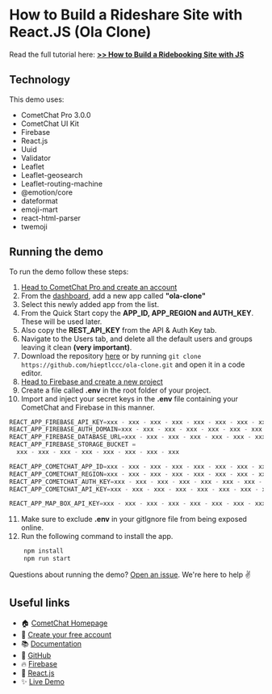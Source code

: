 # How to Build a Rideshare Site with React.JS (Ola Clone)

Read the full tutorial here: [**>> How to Build a Ridebooking Site with JS**](https://www.cometchat.com/tutorials/#)

## Technology

This demo uses:

- CometChat Pro 3.0.0
- CometChat UI Kit
- Firebase
- React.js
- Uuid
- Validator
- Leaflet
- Leaflet-geosearch
- Leaflet-routing-machine
- @emotion/core
- dateformat
- emoji-mart
- react-html-parser
- twemoji

## Running the demo

To run the demo follow these steps:

1. [Head to CometChat Pro and create an account](https://app.cometchat.com/signup)
2. From the [dashboard](https://app.cometchat.com/apps), add a new app called **"ola-clone"**
3. Select this newly added app from the list.
4. From the Quick Start copy the **APP_ID, APP_REGION and AUTH_KEY**. These will be used later.
5. Also copy the **REST_API_KEY** from the API & Auth Key tab.
6. Navigate to the Users tab, and delete all the default users and groups leaving it clean **(very important)**.
7. Download the repository [here](https://github.com/hieptlccc/ola-clone/archive/main.zip) or by running `git clone https://github.com/hieptlccc/ola-clone.git` and open it in a code editor.
8. [Head to Firebase and create a new project](https://console.firebase.google.com)
9. Create a file called **.env** in the root folder of your project.
10. Import and inject your secret keys in the **.env** file containing your CometChat and Firebase in this manner.

```js
REACT_APP_FIREBASE_API_KEY=xxx - xxx - xxx - xxx - xxx - xxx - xxx - xxx
REACT_APP_FIREBASE_AUTH_DOMAIN=xxx - xxx - xxx - xxx - xxx - xxx - xxx - xxx
REACT_APP_FIREBASE_DATABASE_URL=xxx - xxx - xxx - xxx - xxx - xxx - xxx - xxx
REACT_APP_FIREBASE_STORAGE_BUCKET =
  xxx - xxx - xxx - xxx - xxx - xxx - xxx - xxx

REACT_APP_COMETCHAT_APP_ID=xxx - xxx - xxx - xxx - xxx - xxx - xxx - xxx
REACT_APP_COMETCHAT_REGION=xxx - xxx - xxx - xxx - xxx - xxx - xxx - xxx
REACT_APP_COMETCHAT_AUTH_KEY=xxx - xxx - xxx - xxx - xxx - xxx - xxx - xxx
REACT_APP_COMETCHAT_API_KEY=xxx - xxx - xxx - xxx - xxx - xxx - xxx - xxx

REACT_APP_MAP_BOX_API_KEY=xxx - xxx - xxx - xxx - xxx - xxx - xxx - xxx

```

11. Make sure to exclude **.env** in your gitIgnore file from being exposed online.
12. Run the following command to install the app.

```sh
    npm install
    npm run start
```

Questions about running the demo? [Open an issue](https://github.com/hieptlccc/ola-clone/issues). We're here to help ✌️

## Useful links

- 🏠 [CometChat Homepage](https://app.cometchat.com/signup)
- 🚀 [Create your free account](https://app.cometchat.com/apps)
- 📚 [Documentation](https://prodocs.cometchat.com)
- 👾 [GitHub](https://www.github.com/cometchat-pro)
- 🔥 [Firebase](https://console.firebase.google.com)
- 🔷 [React.js](https://reactjs.org/)
- ✨ [Live Demo](https://ola-clone-iota.vercel.app/)
